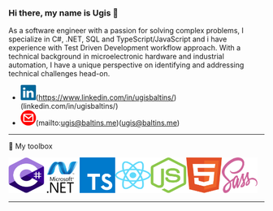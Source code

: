 ### Hi there, my name is Ugis 👋

As a software engineer with a passion for solving complex problems, I specialize in C#, .NET, SQL and TypeScript/JavaScript and i have experience with Test Driven Development workflow approach. With a technical background in microelectronic hardware and industrial automation, I have a unique perspective on identifying and addressing technical challenges head-on. 


* <img src="https://github.com/ugisbaltins/ugisbaltins/blob/main/img/linkedin.svg" alt="LinkedIn" width="30" height="30">(https://www.linkedin.com/in/ugisbaltins/) (linkedin.com/in/ugisbaltins/)
* <img src="https://github.com/ugisbaltins/ugisbaltins/blob/main/img/mail.svg" alt="Email" width="30" height="30">(mailto:ugis@baltins.me)(ugis@baltins.me)


---

🧰 My toolbox

<img src="https://github.com/ugisbaltins/ugisbaltins/blob/main/img/csharp.svg" width="70" height="70"/><img src="https://github.com/ugisbaltins/ugisbaltins/blob/main/img/netframework.svg" width="70" height="70"/><img src="https://github.com/ugisbaltins/ugisbaltins/blob/main/img/typescript.svg" width="70" height="70"/><img src="https://github.com/ugisbaltins/ugisbaltins/blob/main/img/react.svg" width="70" height="70"/><img src="https://github.com/ugisbaltins/ugisbaltins/blob/main/img/nodejs.svg" width="70" height="70"/><img src="https://github.com/ugisbaltins/ugisbaltins/blob/main/img/html.svg" width="70" height="70"/><img src="https://github.com/ugisbaltins/ugisbaltins/blob/main/img/sass.svg" width="70" height="70"/>

---

<!--
**ugisbaltins/ugisbaltins** is a ✨ _special_ ✨ repository because its `README.md` (this file) appears on your GitHub profile.

Here are some ideas to get you started:

- 🔭 I’m currently working on ...
- 🌱 I’m currently learning ...
- 👯 I’m looking to collaborate on ...
- 🤔 I’m looking for help with ...
- 💬 Ask me about ...
- 📫 How to reach me: ...
- 😄 Pronouns: ...
- ⚡ Fun fact: ...
-->
